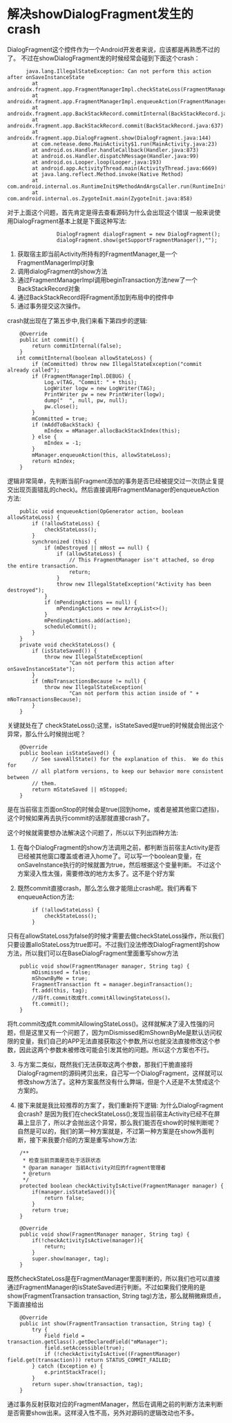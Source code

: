 # 解决showDialogFragment发生的crash

DialogFragment这个控件作为一个Android开发者来说，应该都是再熟悉不过的了。
不过在showDialogFragment发的时候经常会碰到下面这个crash：

```
      java.lang.IllegalStateException: Can not perform this action after onSaveInstanceState
        at androidx.fragment.app.FragmentManagerImpl.checkStateLoss(FragmentManager.java:2080)
        at androidx.fragment.app.FragmentManagerImpl.enqueueAction(FragmentManager.java:2106)
        at androidx.fragment.app.BackStackRecord.commitInternal(BackStackRecord.java:683)
        at androidx.fragment.app.BackStackRecord.commit(BackStackRecord.java:637)
        at androidx.fragment.app.DialogFragment.show(DialogFragment.java:144)
        at com.netease.demo.MainActivity$1.run(MainActivity.java:23)
        at android.os.Handler.handleCallback(Handler.java:873)
        at android.os.Handler.dispatchMessage(Handler.java:99)
        at android.os.Looper.loop(Looper.java:193)
        at android.app.ActivityThread.main(ActivityThread.java:6669)
        at java.lang.reflect.Method.invoke(Native Method)
        at com.android.internal.os.RuntimeInit$MethodAndArgsCaller.run(RuntimeInit.java:493)
        at com.android.internal.os.ZygoteInit.main(ZygoteInit.java:858)
```

对于上面这个问题，首先肯定是得去查看源码为什么会出现这个错误
一般来说使用DialogFragment基本上就是下面这种写法:

```
                DialogFragment dialogFragment = new DialogFragment();
                dialogFragment.show(getSupportFragmentManager(),"");
```

1. 获取宿主即当前Activity所持有的FragmentManager,是一个FragmentManagerImpl对象
2. 调用dialogFragment的show方法
3. 通过FragmentManagerImpl调用beginTransaction方法new了一个BackStackRecord对象
4. 通过BackStackRecord将Fragment添加到布局中的控件中
5. 通过事务提交这次操作。


crash就出现在了第五步中,我们来看下第四步的逻辑:

```
    @Override
    public int commit() {
        return commitInternal(false);
    }
   int commitInternal(boolean allowStateLoss) {
        if (mCommitted) throw new IllegalStateException("commit already called");
        if (FragmentManagerImpl.DEBUG) {
            Log.v(TAG, "Commit: " + this);
            LogWriter logw = new LogWriter(TAG);
            PrintWriter pw = new PrintWriter(logw);
            dump("  ", null, pw, null);
            pw.close();
        }
        mCommitted = true;
        if (mAddToBackStack) {
            mIndex = mManager.allocBackStackIndex(this);
        } else {
            mIndex = -1;
        }
        mManager.enqueueAction(this, allowStateLoss);
        return mIndex;
    }
```

逻辑非常简单，先判断当前Fragment添加的事务是否已经被提交过一次(防止复提交出现页面错乱的check)。然后直接调用FragmentManager的enqueueAction方法:

```
    public void enqueueAction(OpGenerator action, boolean allowStateLoss) {
        if (!allowStateLoss) {
            checkStateLoss();
        }
        synchronized (this) {
            if (mDestroyed || mHost == null) {
                if (allowStateLoss) {
                    // This FragmentManager isn't attached, so drop the entire transaction.
                    return;
                }
                throw new IllegalStateException("Activity has been destroyed");
            }
            if (mPendingActions == null) {
                mPendingActions = new ArrayList<>();
            }
            mPendingActions.add(action);
            scheduleCommit();
        }
    }
    private void checkStateLoss() {
        if (isStateSaved()) {
            throw new IllegalStateException(
                    "Can not perform this action after onSaveInstanceState");
        }
        if (mNoTransactionsBecause != null) {
            throw new IllegalStateException(
                    "Can not perform this action inside of " + mNoTransactionsBecause);
        }
    }
```

关键就处在了 checkStateLoss();这里，isStateSaved是true的时候就会抛出这个异常，那么什么时候抛出呢？

```
    @Override
    public boolean isStateSaved() {
        // See saveAllState() for the explanation of this.  We do this for
        // all platform versions, to keep our behavior more consistent between
        // them.
        return mStateSaved || mStopped;
    }
```

是在当前宿主页面onStop的时候会是true(回到home，或者是被其他窗口遮挡)，这个时候如果再去执行commit的话那就直接crash了。


这个时候就需要想办法解决这个问题了，所以以下列出四种方法:

1. 在每个DialogFragment的show方法调用之前，都判断当前宿主Activity是否已经被其他窗口覆盖或者进入home了。可以写一个boolean变量，在onSaveInstance执行的时候就置为true，然后根据这个变量判断。
不过这个方案浸入性太强，需要修改的地方太多了。这不是个好方案

2. 既然commit直接crash，那么怎么做才能阻止crash呢。我们再看下enqueueAction方法:

```
        if (!allowStateLoss) {
            checkStateLoss();
        }
```

只有在allowStateLoss为false的时候才需要去做checkStateLoss操作，所以我们只要设置alloStateLoss为true即可。不过我们没法修改DialogFragment的show方法，所以我们可以在BaseDialogFragment里面重写show方法

```
    public void show(FragmentManager manager, String tag) {
        mDismissed = false;
        mShownByMe = true;
        FragmentTransaction ft = manager.beginTransaction();
        ft.add(this, tag);
        //将ft.commit改成ft.commitAllowingStateLoss()。
        ft.commit();
    }
```

将ft.commit改成ft.commitAllowingStateLoss()。这样就解决了浸入性强的问题，但是这里又有一个问题了，因为mDismissed和mShownByMe是默认访问权限的变量，我们自己的APP无法直接获取这个参数,所以也就没法直接修改这个参数，因此这两个参数未被修改可能会引发其他的问题。所以这个方案也不行。


3. 与方案二类似，既然我们无法获取这两个参数，那我们干脆直接将DialogFragment的源码拷贝出来，自己写一个DialogFragment，这样就可以修改show方法了。这种方案虽然没有什么弊端，但是个人还是不太赞成这个方案的。

4. 接下来就是我比较推荐的方案了，我们重新捋下逻辑:
为什么DialogFragment会crash? 是因为我们在checkStateLoss();发现当前宿主Activity已经不在屏幕上显示了，所以才会抛出这个异常，那么我们能否在show的时候判断呢？自然是可以的，我们的第一种方案就是，不过第一种方案是在show外面判断，接下来我要介绍的方案是重写show方法:

```
    /**
     * 检查当前页面是否处于活跃状态
     * @param manager 当前Activity对应的fragment管理者
     * @return
     */
    protected boolean checkActivityIsActive(FragmentManager manager) {
        if(manager.isStateSaved()){
            return false;
        }
        return true;
    }

    @Override
    public void show(FragmentManager manager, String tag) {
        if(!checkActivityIsActive(manager)){
            return;
        }
        super.show(manager, tag);
    }
```


既然checkStateLoss是在FragmentManager里面判断的，所以我们也可以直接通过FragmentManager的isStateSaved进行判断。不过如果我们使用的是show(FragmentTransaction transaction, String tag)方法，那么就稍微麻烦点，下面直接给出

```
    @Override
    public int show(FragmentTransaction transaction, String tag) {
        try {
            Field field = transaction.getClass().getDeclaredField("mManager");
            field.setAccessible(true);
            if (!checkActivityIsActive((FragmentManager) field.get(transaction))) return STATUS_COMMIT_FAILED;
        } catch (Exception e) {
            e.printStackTrace();
        }
        return super.show(transaction, tag);
    }
```

通过事务反射获取对应的FragmentManager，然后在调用之前的判断方法来判断是否需要show出来。这样浸入性不高，另外对源码的逻辑改动也不多。